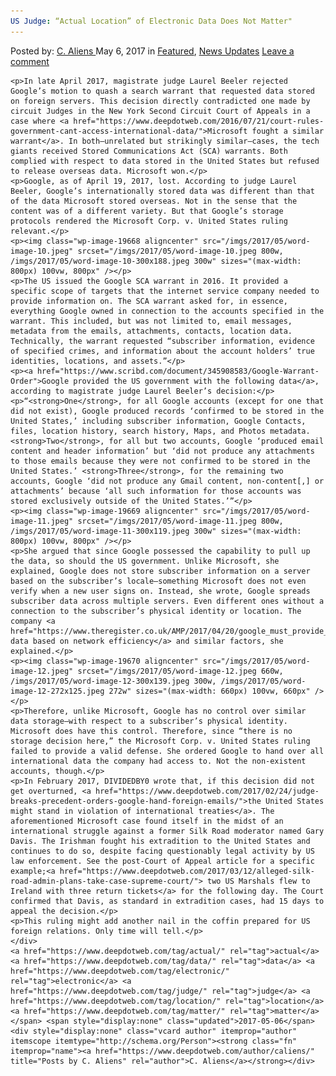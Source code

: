 ```yaml
---
US Judge: “Actual Location” of Electronic Data Does Not Matter"
---
```

<article class="post-listing post-19662 post type-post status-publish format-standard has-post-thumbnail hentry  tag-actual tag-data tag-electronic tag-judge tag-location tag-matter">
    <div class="post-inner">
        <span>Posted by: <a href="https://www.deepdotweb.com/author/caliens/" title="">C. Aliens </a></span>
    <span>May 6, 2017</span>
    <span>in <a href="https://www.deepdotweb.com/category/deepdot-news/" rel="category tag">Featured</a>, <a href="https://www.deepdotweb.com/category/news-updates/" rel="category tag">News Updates</a></span>
    <span><a href="https://www.deepdotweb.com/2017/05/06/us-judge-actual-location-electronic-data-not-matter/#respond">Leave a comment</a></span>
    </p>
    <div class="clear"></div>
    
    <p>In late April 2017, magistrate judge Laurel Beeler rejected Google’s motion to quash a search warrant that requested data stored on foreign servers. This decision directly contradicted one made by circuit Judges in the New York Second Circuit Court of Appeals in a case where <a href="https://www.deepdotweb.com/2016/07/21/court-rules-government-cant-access-international-data/">Microsoft fought a similar warrant</a>. In both—unrelated but strikingly similar—cases, the tech giants received Stored Communications Act (SCA) warrants. Both complied with respect to data stored in the United States but refused to release overseas data. Microsoft won.</p>
    <p>Google, as of April 19, 2017, lost. According to judge Laurel Beeler, Google’s internationally stored data was different than that of the data Microsoft stored overseas. Not in the sense that the content was of a different variety. But that Google’s storage protocols rendered the Microsoft Corp. v. United States ruling relevant.</p>
    <p><img class="wp-image-19668 aligncenter" src="/imgs/2017/05/word-image-10.jpeg" srcset="/imgs/2017/05/word-image-10.jpeg 800w, /imgs/2017/05/word-image-10-300x188.jpeg 300w" sizes="(max-width: 800px) 100vw, 800px" /></p>
    <p>The US issued the Google SCA warrant in 2016. It provided a specific scope of targets that the internet service company needed to provide information on. The SCA warrant asked for, in essence, everything Google owned in connection to the accounts specified in the warrant. This included, but was not limited to, email messages, metadata from the emails, attachments, contacts, location data. Technically, the warrant requested “subscriber information, evidence of specified crimes, and information about the account holders’ true identities, locations, and assets.”</p>
    <p><a href="https://www.scribd.com/document/345908583/Google-Warrant-Order">Google provided the US government with the following data</a>, according to magistrate judge Laurel Beeler’s decision:</p>
    <p>“<strong>One</strong>, for all Google accounts (except for one that did not exist), Google produced records ‘confirmed to be stored in the United States,’ including subscriber information, Google Contacts, files, location history, search history, Maps, and Photos metadata. <strong>Two</strong>, for all but two accounts, Google ‘produced email content and header information’ but ‘did not produce any attachments to those emails because they were not confirmed to be stored in the United States.’ <strong>Three</strong>, for the remaining two accounts, Google ‘did not produce any Gmail content, non-content[,] or attachments’ because ‘all such information for those accounts was stored exclusively outside of the United States.’”</p>
    <p><img class="wp-image-19669 aligncenter" src="/imgs/2017/05/word-image-11.jpeg" srcset="/imgs/2017/05/word-image-11.jpeg 800w, /imgs/2017/05/word-image-11-300x119.jpeg 300w" sizes="(max-width: 800px) 100vw, 800px" /></p>
    <p>She argued that since Google possessed the capability to pull up the data, so should the US government. Unlike Microsoft, she explained, Google does not store subscriber information on a server based on the subscriber’s locale—something Microsoft does not even verify when a new user signs on. Instead, she wrote, Google spreads subscriber data across multiple servers. Even different ones without a connection to the subscriber’s physical identity or location. The company <a href="https://www.theregister.co.uk/AMP/2017/04/20/google_must_provide_overseas_gmail_data">distributes data based on network efficiency</a> and similar factors, she explained.</p>
    <p><img class="wp-image-19670 aligncenter" src="/imgs/2017/05/word-image-12.jpeg" srcset="/imgs/2017/05/word-image-12.jpeg 660w, /imgs/2017/05/word-image-12-300x139.jpeg 300w, /imgs/2017/05/word-image-12-272x125.jpeg 272w" sizes="(max-width: 660px) 100vw, 660px" /></p>
    <p>Therefore, unlike Microsoft, Google has no control over similar data storage—with respect to a subscriber’s physical identity. Microsoft does have this control. Therefore, since “there is no storage decision here,” the Microsoft Corp. v. United States ruling failed to provide a valid defense. She ordered Google to hand over all international data the company had access to. Not the non-existent accounts, though.</p>
    <p>In February 2017, DIVIDEDBY0 wrote that, if this decision did not get overturned, <a href="https://www.deepdotweb.com/2017/02/24/judge-breaks-precedent-orders-google-hand-foreign-emails/">the United States might stand in violation of international treaties</a>. The aforementioned Microsoft case found itself in the midst of an international struggle against a former Silk Road moderator named Gary Davis. The Irishman fought his extradition to the United States and continues to do so, despite facing questionably legal activity by US law enforcement. See the post-Court of Appeal article for a specific example;<a href="https://www.deepdotweb.com/2017/03/12/alleged-silk-road-admin-plans-take-case-supreme-court/"> two US Marshals flew to Ireland with three return tickets</a> for the following day. The Court confirmed that Davis, as standard in extradition cases, had 15 days to appeal the decision.</p>
    <p>This ruling might add another nail in the coffin prepared for US foreign relations. Only time will tell.</p>
    </div>
    <a href="https://www.deepdotweb.com/tag/actual/" rel="tag">actual</a> <a href="https://www.deepdotweb.com/tag/data/" rel="tag">data</a> <a href="https://www.deepdotweb.com/tag/electronic/" rel="tag">electronic</a> <a href="https://www.deepdotweb.com/tag/judge/" rel="tag">judge</a> <a href="https://www.deepdotweb.com/tag/location/" rel="tag">location</a> <a href="https://www.deepdotweb.com/tag/matter/" rel="tag">matter</a></span> <span style="display:none" class="updated">2017-05-06</span>
    <div style="display:none" class="vcard author" itemprop="author" itemscope itemtype="http://schema.org/Person"><strong class="fn" itemprop="name"><a href="https://www.deepdotweb.com/author/caliens/" title="Posts by C. Aliens" rel="author">C. Aliens</a></strong></div>
    
